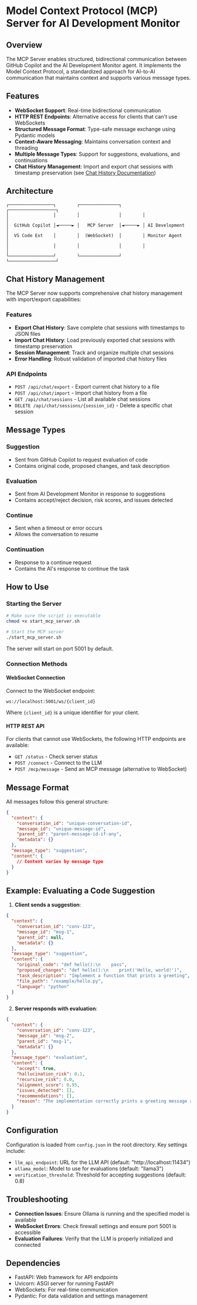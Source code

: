 # Model Context Protocol (MCP) Server for AI Development Monitor

## Overview

The MCP Server enables structured, bidirectional communication between GitHub Copilot and the AI Development Monitor agent. It implements the Model Context Protocol, a standardized approach for AI-to-AI communication that maintains context and supports various message types.

## Features

- **WebSocket Support**: Real-time bidirectional communication
- **HTTP REST Endpoints**: Alternative access for clients that can't use WebSockets
- **Structured Message Format**: Type-safe message exchange using Pydantic models
- **Context-Aware Messaging**: Maintains conversation context and threading
- **Multiple Message Types**: Support for suggestions, evaluations, and continuations
- **Chat History Management**: Import and export chat sessions with timestamp preservation (see [Chat History Documentation](./chat_history.md))

## Architecture

```
┌─────────────────┐        ┌───────────────┐        ┌──────────────────┐
│                 │        │               │        │                  │
│  GitHub Copilot │◄─────► │   MCP Server  │◄─────► │ AI Development   │
│  VS Code Ext    │        │  (WebSocket)  │        │ Monitor Agent    │
│                 │        │               │        │                  │
└─────────────────┘        └───────────────┘        └──────────────────┘
```

## Chat History Management

The MCP Server now supports comprehensive chat history management with import/export capabilities:

### Features

- **Export Chat History**: Save complete chat sessions with timestamps to JSON files
- **Import Chat History**: Load previously exported chat sessions with timestamp preservation
- **Session Management**: Track and organize multiple chat sessions
- **Error Handling**: Robust validation of imported chat history files

### API Endpoints

- `POST /api/chat/export` - Export current chat history to a file
- `POST /api/chat/import` - Import chat history from a file
- `GET /api/chat/sessions` - List all available chat sessions
- `DELETE /api/chat/sessions/{session_id}` - Delete a specific chat session

## Message Types

### Suggestion
- Sent from GitHub Copilot to request evaluation of code
- Contains original code, proposed changes, and task description

### Evaluation
- Sent from AI Development Monitor in response to suggestions
- Contains accept/reject decision, risk scores, and issues detected

### Continue
- Sent when a timeout or error occurs
- Allows the conversation to resume

### Continuation
- Response to a continue request
- Contains the AI's response to continue the task

## How to Use

### Starting the Server

```bash
# Make sure the script is executable
chmod +x start_mcp_server.sh

# Start the MCP server
./start_mcp_server.sh
```

The server will start on port 5001 by default.

### Connection Methods

#### WebSocket Connection

Connect to the WebSocket endpoint:
```
ws://localhost:5001/ws/{client_id}
```

Where `{client_id}` is a unique identifier for your client.

#### HTTP REST API

For clients that cannot use WebSockets, the following HTTP endpoints are available:

- `GET /status` - Check server status
- `POST /connect` - Connect to the LLM
- `POST /mcp/message` - Send an MCP message (alternative to WebSocket)

## Message Format

All messages follow this general structure:

```json
{
  "context": {
    "conversation_id": "unique-conversation-id",
    "message_id": "unique-message-id",
    "parent_id": "parent-message-id-if-any",
    "metadata": {}
  },
  "message_type": "suggestion",
  "content": {
    // Content varies by message type
  }
}
```

## Example: Evaluating a Code Suggestion

1. **Client sends a suggestion**:

```json
{
  "context": {
    "conversation_id": "conv-123",
    "message_id": "msg-1",
    "parent_id": null,
    "metadata": {}
  },
  "message_type": "suggestion",
  "content": {
    "original_code": "def hello():\n    pass",
    "proposed_changes": "def hello():\n    print('Hello, world!')",
    "task_description": "Implement a function that prints a greeting",
    "file_path": "/example/hello.py",
    "language": "python"
  }
}
```

2. **Server responds with evaluation**:

```json
{
  "context": {
    "conversation_id": "conv-123",
    "message_id": "msg-2",
    "parent_id": "msg-1",
    "metadata": {}
  },
  "message_type": "evaluation",
  "content": {
    "accept": true,
    "hallucination_risk": 0.1,
    "recursive_risk": 0.0,
    "alignment_score": 0.95,
    "issues_detected": [],
    "recommendations": [],
    "reason": "The implementation correctly prints a greeting message as requested"
  }
}
```

## Configuration

Configuration is loaded from `config.json` in the root directory. Key settings include:

- `llm_api_endpoint`: URL for the LLM API (default: "http://localhost:11434")
- `ollama_model`: Model to use for evaluations (default: "llama3")
- `verification_threshold`: Threshold for accepting suggestions (default: 0.8)

## Troubleshooting

- **Connection Issues**: Ensure Ollama is running and the specified model is available
- **WebSocket Errors**: Check firewall settings and ensure port 5001 is accessible
- **Evaluation Failures**: Verify that the LLM is properly initialized and connected

## Dependencies

- FastAPI: Web framework for API endpoints
- Uvicorn: ASGI server for running FastAPI
- WebSockets: For real-time communication
- Pydantic: For data validation and settings management
